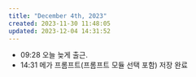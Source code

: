 ```yaml
---
title: "December 4th, 2023"
created: 2023-11-30 11:48:05
updated: 2023-12-04 14:31:52
---
```

  * 09:28 오늘 늦게 출근.
  * 14:31 메가 프롬프트(프롬프트 모듈 선택 포함) 저장 완료